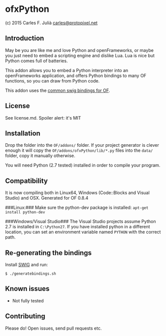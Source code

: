 ofxPython
=========

(c) 2015 Carles F. Julià <carles@protopixel.net>

Introduction
------------
May be you are like me and love Python and openFrameworks, or maybe you just need to embed a scripting engine and dislike Lua. Lua is nice but Python comes full of batteries.

This addon allows you to embed a Python interpreter into an openFrameworks application, and offers Python bindings to many OF functions, so you can draw from Python code.

This addon uses the [common swig bindings for OF](https://github.com/danomatika/swig-openframeworks).

License
-------
See license.md. Spoiler alert: it's MIT

Installation
------------
Drop the folder into the `OF/addons/` folder. If your project generator is clever enough it will copy the `OF/addons/ofxPython/lib/*.py` files into the `data/` folder, copy it manually otherwise.

You will need Python (2.7 tested) installed in order to compile your program.

Compatibility
------------
It is now compiling both in Linux64, Windows (Code::Blocks and Visual Studio) and OSX. Generated for OF 0.8.4

###Linux:###
Make sure the python-dev package is installed:
`apt-get install python-dev`

###Windows/Visual Studio###
The Visual Studio projects assume Python 2.7 is installed in `C:\Python27`. If you have installed python in a different location, you can set an environment variable named `PYTHON` with the correct path.

Re-generating the bindings
--------------------------
Install [SWIG](http://www.swig.org/) and run:

```
$ ./generatebindings.sh
```

Known issues
------------
- Not fully tested

Contributing
------------
Please do! Open issues, send pull requests etc.
